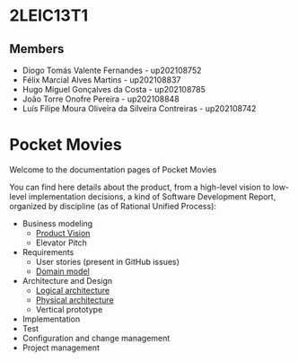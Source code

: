 # 2LEIC13T1

## Members
- Diogo Tomás Valente Fernandes - up202108752
- Félix Marcial Alves Martins - up202108837
- Hugo Miguel Gonçalves da Costa - up202108785
- João Torre Onofre Pereira - up202108848
- Luís Filipe Moura Oliveira da Silveira Contreiras - up202108742

# Pocket Movies

Welcome to the documentation pages of Pocket Movies

You can find here details about the product, from a high-level vision to low-level implementation decisions, a kind of Software Development Report, organized by discipline (as of Rational Unified Process):
- Business modeling
    * [Product Vision](docs\ProductVision.md)
    * Elevator Pitch
- Requirements
    * User stories (present in GitHub issues)
    * [Domain model](docs/requirements.md)
- Architecture and Design
    * [Logical architecture](docs/ArchitectureAndDesign.md)
    * [Physical architecture](docs/ArchitectureAndDesign.md)
    * Vertical prototype
- Implementation
- Test
- Configuration and change management
- Project management
